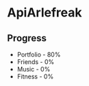 # ApiArlefreak

## Progress

* Portfolio    - 80%
* Friends      - 0%
* Music        - 0%
* Fitness      - 0%
